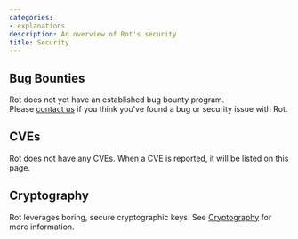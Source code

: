 ```yaml
---
categories:
- explanations
description: An overview of Rot's security
title: Security
---
```


## Bug Bounties

Rot does not yet have an established bug bounty program.  
Please [contact us](mailto:info@candid.dev?subject=Rot%20Bug) if you think you've found a bug or security issue with Rot.

## CVEs

Rot does not have any CVEs.  When a CVE is reported, it will be listed on this page.

## Cryptography

Rot leverages boring, secure cryptographic keys.  See [Cryptography](../../references/cryptography) for more information.
